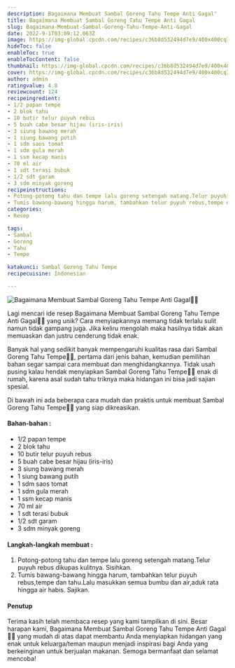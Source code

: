 ```yaml
---
description: Bagaimana Membuat Sambal Goreng Tahu Tempe Anti Gagal"
title: Bagaimana Membuat Sambal Goreng Tahu Tempe Anti Gagal
slug: Bagaimana-Membuat-Sambal-Goreng-Tahu-Tempe-Anti-Gagal
date: 2022-9-1T03:09:12.063Z
image: https://img-global.cpcdn.com/recipes/c36b8d532494d7e9/400x400cq70/photo.jpg
hideToc: false
enableToc: true
enableTocContent: false
thumbnail: https://img-global.cpcdn.com/recipes/c36b8d532494d7e9/400x400cq70/photo.jpg
cover: https://img-global.cpcdn.com/recipes/c36b8d532494d7e9/400x400cq70/photo.jpg
author: admin
ratingvalue: 4.8
reviewcount: 124
recipeingredient:
- 1/2 papan tempe
- 2 blok tahu
- 10 butir telur puyuh rebus
- 5 buah cabe besar hijau (iris-iris)
- 3 siung bawang merah
- 1 siung bawang putih
- 1 sdm saos tomat
- 1 sdm gula merah
- 1 ssm kecap manis
- 70 ml air
- 1 sdt terasi bubuk
- 1/2 sdt garam
- 3 sdm minyak goreng
recipeinstructions:
- Potong-potong tahu dan tempe lalu goreng setengah matang.Telur puyuh rebus dikupas kulitnya. Sisihkan.
- Tumis bawang-bawang hingga harum, tambahkan telur puyuh rebus,tempe dan tahu.Lalu masukkan semua bumbu dan air,aduk rata hingga air habis. Sajikan.
categories:
- Resep

tags:
- Sambal
- Goreng
- Tahu
- Tempe

katakunci: Sambal Goreng Tahu Tempe
recipecuisine: Indonesian

---
```


![Bagaimana Membuat Sambal Goreng Tahu Tempe Anti Gagal👩‍🍳](https://img-global.cpcdn.com/recipes/c36b8d532494d7e9/400x400cq70/photo.jpg)

Lagi mencari ide resep Bagaimana Membuat Sambal Goreng Tahu Tempe Anti Gagal👩‍🍳 yang unik? Cara menyiapkannya memang tidak terlalu sulit namun tidak gampang juga. Jika keliru mengolah maka hasilnya tidak akan memuaskan dan justru cenderung tidak enak.

Banyak hal yang sedikit banyak mempengaruhi kualitas rasa dari Sambal Goreng Tahu Tempe👩‍🍳, pertama dari jenis bahan, kemudian pemilihan bahan segar sampai cara membuat dan menghidangkannya. Tidak usah pusing kalau hendak menyiapkan Sambal Goreng Tahu Tempe👩‍🍳 enak di rumah, karena asal sudah tahu triknya maka hidangan ini bisa jadi sajian spesial.

Di bawah ini ada beberapa cara mudah dan praktis untuk membuat Sambal Goreng Tahu Tempe👩‍🍳 yang siap dikreasikan.

<!--inarticleads1-->

#### Bahan-bahan :

- 1/2 papan tempe
- 2 blok tahu
- 10 butir telur puyuh rebus
- 5 buah cabe besar hijau (iris-iris)
- 3 siung bawang merah
- 1 siung bawang putih
- 1 sdm saos tomat
- 1 sdm gula merah
- 1 ssm kecap manis
- 70 ml air
- 1 sdt terasi bubuk
- 1/2 sdt garam
- 3 sdm minyak goreng

<!--inarticleads2-->

#### Langkah-langkah membuat :

1. Potong-potong tahu dan tempe lalu goreng setengah matang.Telur puyuh rebus dikupas kulitnya. Sisihkan.
1. Tumis bawang-bawang hingga harum, tambahkan telur puyuh rebus,tempe dan tahu.Lalu masukkan semua bumbu dan air,aduk rata hingga air habis. Sajikan.

#### Penutup

Terima kasih telah membaca resep yang kami tampilkan di sini. Besar harapan kami, Bagaimana Membuat Sambal Goreng Tahu Tempe Anti Gagal👩‍🍳 yang mudah di atas dapat membantu Anda menyiapkan hidangan yang enak untuk keluarga/teman maupun menjadi inspirasi bagi Anda yang berkeinginan untuk berjualan makanan. Semoga bermanfaat dan selamat mencoba!
